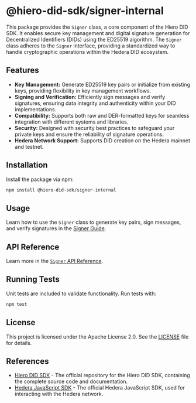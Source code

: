 # @hiero-did-sdk/signer-internal

This package provides the `Signer` class, a core component of the Hiero DID SDK. It enables secure key management and digital signature generation for Decentralized Identifiers (DIDs) using the ED25519 algorithm. The `Signer` class adheres to the `Signer` interface, providing a standardized way to handle cryptographic operations within the Hedera DID ecosystem.

## Features

- **Key Management:** Generate ED25519 key pairs or initialize from existing keys, providing flexibility in key management workflows.
- **Signing and Verification:** Efficiently sign messages and verify signatures, ensuring data integrity and authenticity within your DID implementations.
- **Compatibility:** Supports both raw and DER-formatted keys for seamless integration with different systems and libraries.
- **Security:** Designed with security best practices to safeguard your private keys and ensure the reliability of signature operations.
- **Hedera Network Support:** Supports DID creation on the Hedera mainnet and testnet.

## Installation

Install the package via npm:

```bash
npm install @hiero-did-sdk/signer-internal
```

## Usage

Learn how to use the `Signer` class to generate key pairs, sign messages, and verify signatures in the [Signer Guide](https://github.com/hiero-ledger/hiero-did-sdk-js/documentation/0.0.2-alpha/04-implementation/components/signer-guide.html).

## API Reference

Learn more in the [`Signer` API Reference](https://github.com/hiero-ledger/hiero-did-sdk-js/documentation/0.0.2-alpha/04-implementation/components/signer-api.html).

## Running Tests

Unit tests are included to validate functionality. Run tests with:

```bash
npm test
```

## License

This project is licensed under the Apache License 2.0. See the [LICENSE](LICENSE) file for details.

## References

- [Hiero DID SDK](https://github.com/hiero-ledger/hiero-did-sdk-js) - The official repository for the Hiero DID SDK, containing the complete source code and documentation.
- [Hedera JavaScript SDK](https://github.com/hashgraph/hedera-sdk-js) - The official Hedera JavaScript SDK, used for interacting with the Hedera network.
